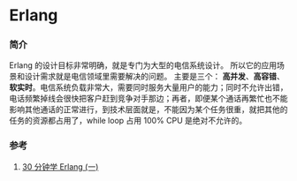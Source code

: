 # Erlang

### 简介

Erlang 的设计目标非常明确，就是专门为大型的电信系统设计。
所以它的应用场景和设计需求就是电信领域里需要解决的问题。
主要是三个： **高并发**、**高容错**、**软实时**。电信系统负载非常大，需要同时服务大量用户的能力；同时不允许出错，电话频繁掉线会很快把客户赶到竞争对手那边；再者，即便某个通话再繁忙也不能影响其他通话的正常进行，到技术层面就是，不能因为某个任务很重，就把其他的任务的资源都占用了，while loop 占用 100% CPU 是绝对不允许的。

### 参考

1. [30 分钟学 Erlang (一)](https://www.jianshu.com/p/b45eb9314d1e)
